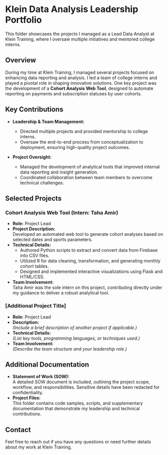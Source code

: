 # Klein Data Analysis Leadership Portfolio

This folder showcases the projects I managed as a Lead Data Analyst at Klein Training, where I oversaw multiple initiatives and mentored college interns.

## Overview

During my time at Klein Training, I managed several projects focused on enhancing data reporting and analysis. I led a team of college interns and played a pivotal role in shaping innovative solutions. One key project was the development of a **Cohort Analysis Web Tool**, designed to automate reporting on payments and subscription statuses by user cohorts.

## Key Contributions

- **Leadership & Team Management:**  
  - Directed multiple projects and provided mentorship to college interns.
  - Oversaw the end-to-end process from conceptualization to deployment, ensuring high-quality project outcomes.

- **Project Oversight:**  
  - Managed the development of analytical tools that improved internal data reporting and insight generation.
  - Coordinated collaboration between team members to overcome technical challenges.

## Selected Projects

### Cohort Analysis Web Tool (Intern: Taha Amir)
- **Role:** Project Lead  
- **Project Description:**  
  Developed an automated web tool to generate cohort analyses based on selected dates and sports parameters.
- **Technical Details:**  
  - Authored Python scripts to extract and convert data from Firebase into CSV files.
  - Utilized R for data cleaning, transformation, and generating monthly cohort tables.
  - Designed and implemented interactive visualizations using Flask and HTML/CSS.
- **Team Involvement:**  
  Taha Amir was the sole intern on this project, contributing directly under my guidance to deliver a robust analytical tool.

### [Additional Project Title]
- **Role:** Project Lead  
- **Description:**  
  *(Include a brief description of another project if applicable.)*
- **Technical Details:**  
  *(List key tools, programming languages, or techniques used.)*
- **Team Involvement:**  
  *(Describe the team structure and your leadership role.)*

## Additional Documentation

- **Statement of Work (SOW):**  
  A detailed SOW document is included, outlining the project scope, workflow, and responsibilities. Sensitive details have been redacted for confidentiality.
- **Project Files:**  
  This folder contains code samples, scripts, and supplementary documentation that demonstrate my leadership and technical contributions.

## Contact

Feel free to reach out if you have any questions or need further details about my work at Klein Training.
